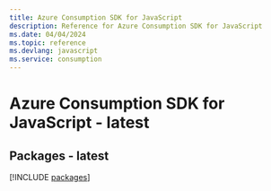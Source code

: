 ```yaml
---
title: Azure Consumption SDK for JavaScript
description: Reference for Azure Consumption SDK for JavaScript
ms.date: 04/04/2024
ms.topic: reference
ms.devlang: javascript
ms.service: consumption
---
```

# Azure Consumption SDK for JavaScript - latest
## Packages - latest
[!INCLUDE [packages](consumption-index.md)]